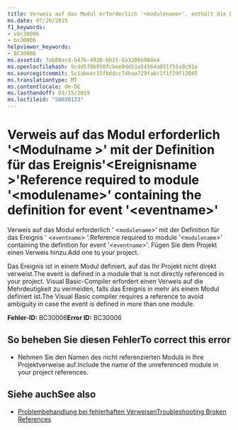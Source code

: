 ```yaml
---
title: Verweis auf das Modul erforderlich '<modulename>', enthält die Definition für das Ereignis'<eventname>'
ms.date: 07/20/2015
f1_keywords:
- vbc30006
- bc30006
helpviewer_keywords:
- BC30006
ms.assetid: 7ab80acd-b47b-4920-bb15-6a3206b984e4
ms.openlocfilehash: 9cdd5f0b950fcbee0dd53a54564a031f55a9c91e
ms.sourcegitcommit: 5c1abeec15fbddcc7dbaa729fabc1f1f29f12045
ms.translationtype: MT
ms.contentlocale: de-DE
ms.lasthandoff: 03/15/2019
ms.locfileid: "58030133"
---
```

# <a name="reference-required-to-module-modulename-containing-the-definition-for-event-eventname"></a><span data-ttu-id="8df70-102">Verweis auf das Modul erforderlich '\<Modulname >' mit der Definition für das Ereignis'\<Ereignisname >'</span><span class="sxs-lookup"><span data-stu-id="8df70-102">Reference required to module '\<modulename>' containing the definition for event '\<eventname>'</span></span>
<span data-ttu-id="8df70-103">Verweis auf das Modul erforderlich ' <`modulename`>' mit der Definition für das Ereignis ' <`eventname`> '.</span><span class="sxs-lookup"><span data-stu-id="8df70-103">Reference required to module '<`modulename`>' containing the definition for event '<`eventname`>'.</span></span> <span data-ttu-id="8df70-104">Fügen Sie dem Projekt einen Verweis hinzu.</span><span class="sxs-lookup"><span data-stu-id="8df70-104">Add one to your project.</span></span>  
  
 <span data-ttu-id="8df70-105">Das Ereignis ist in einem Modul definiert, auf das Ihr Projekt nicht direkt verweist.</span><span class="sxs-lookup"><span data-stu-id="8df70-105">The event is defined in a module that is not directly referenced in your project.</span></span> <span data-ttu-id="8df70-106">Visual Basic-Compiler erfordert einen Verweis auf die Mehrdeutigkeit zu vermeiden, falls das Ereignis in mehr als einem Modul definiert ist.</span><span class="sxs-lookup"><span data-stu-id="8df70-106">The Visual Basic compiler requires a reference to avoid ambiguity in case the event is defined in more than one module.</span></span>  
  
 <span data-ttu-id="8df70-107">**Fehler-ID:** BC30006</span><span class="sxs-lookup"><span data-stu-id="8df70-107">**Error ID:** BC30006</span></span>  
  
## <a name="to-correct-this-error"></a><span data-ttu-id="8df70-108">So beheben Sie diesen Fehler</span><span class="sxs-lookup"><span data-stu-id="8df70-108">To correct this error</span></span>  
  
-   <span data-ttu-id="8df70-109">Nehmen Sie den Namen des nicht referenzierten Moduls in Ihre Projektverweise auf.</span><span class="sxs-lookup"><span data-stu-id="8df70-109">Include the name of the unreferenced module in your project references.</span></span>  
  
## <a name="see-also"></a><span data-ttu-id="8df70-110">Siehe auch</span><span class="sxs-lookup"><span data-stu-id="8df70-110">See also</span></span>

- [<span data-ttu-id="8df70-111">Problembehandlung bei fehlerhaften Verweisen</span><span class="sxs-lookup"><span data-stu-id="8df70-111">Troubleshooting Broken References</span></span>](/visualstudio/ide/troubleshooting-broken-references)

